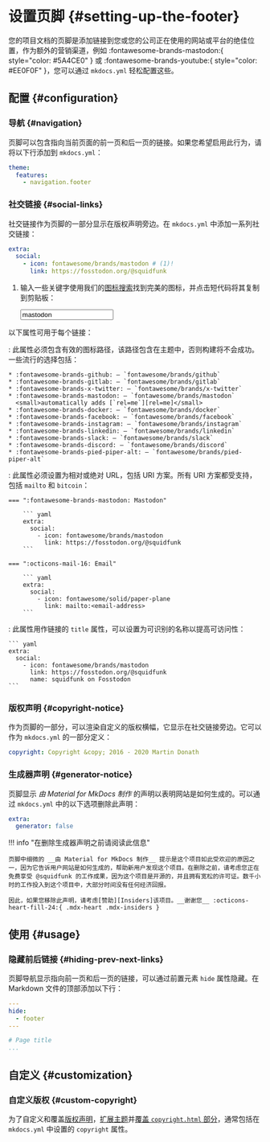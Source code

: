 # 设置页脚 {#setting-up-the-footer}

您的项目文档的页脚是添加链接到您或您的公司正在使用的网站或平台的绝佳位置，作为额外的营销渠道，例如 :fontawesome-brands-mastodon:{ style="color: #5A4CE0" } 或 :fontawesome-brands-youtube:{ style="color: #EE0F0F" }，您可以通过 `mkdocs.yml` 轻松配置这些。

## 配置 {#configuration}

### 导航 {#navigation}

<!-- md:version 9.0.0 -->
<!-- md:feature -->

页脚可以包含指向当前页面的前一页和后一页的链接。如果您希望启用此行为，请将以下行添加到 `mkdocs.yml`：

``` yaml
theme:
  features:
    - navigation.footer
```

### 社交链接 {#social-links}

<!-- md:version 1.0.0 -->
<!-- md:default none -->

社交链接作为页脚的一部分显示在版权声明旁边。在 `mkdocs.yml` 中添加一系列社交链接：

``` yaml
extra:
  social:
    - icon: fontawesome/brands/mastodon # (1)!
      link: https://fosstodon.org/@squidfunk
```

1.  输入一些关键字使用我们的[图标搜索]找到完美的图标，并点击短代码将其复制到剪贴板：

    <div class="mdx-iconsearch" data-mdx-component="iconsearch">
      <input class="md-input md-input--stretch mdx-iconsearch__input" placeholder="Search icon" data-mdx-component="iconsearch-query" value="mastodon" />
      <div class="mdx-iconsearch-result" data-mdx-component="iconsearch-result" data-mdx-mode="file">
        <div class="mdx-iconsearch-result__meta"></div>
        <ol class="mdx-iconsearch-result__list"></ol>
      </div>
    </div>

以下属性可用于每个链接：

<!-- md:option social.icon -->

:   <!-- md:default none --> <!-- md:flag required -->
    此属性必须包含有效的图标路径，该路径包含在主题中，否则构建将不会成功。一些流行的选择包括：

    * :fontawesome-brands-github: – `fontawesome/brands/github`
    * :fontawesome-brands-gitlab: – `fontawesome/brands/gitlab`
    * :fontawesome-brands-x-twitter: – `fontawesome/brands/x-twitter`
    * :fontawesome-brands-mastodon: – `fontawesome/brands/mastodon`
      <small>automatically adds [`rel=me`][rel=me]</small>
    * :fontawesome-brands-docker: – `fontawesome/brands/docker`
    * :fontawesome-brands-facebook: – `fontawesome/brands/facebook`
    * :fontawesome-brands-instagram: – `fontawesome/brands/instagram`
    * :fontawesome-brands-linkedin: – `fontawesome/brands/linkedin`
    * :fontawesome-brands-slack: – `fontawesome/brands/slack`
    * :fontawesome-brands-discord: – `fontawesome/brands/discord`
    * :fontawesome-brands-pied-piper-alt: – `fontawesome/brands/pied-piper-alt`

<!-- md:option social.link -->

:   <!-- md:default none --> <!-- md:flag required -->
    此属性必须设置为相对或绝对 URL，包括 URI 方案。所有 URI 方案都受支持，包括 `mailto` 和 `bitcoin`：

    === ":fontawesome-brands-mastodon: Mastodon"

        ``` yaml
        extra:
          social:
            - icon: fontawesome/brands/mastodon
              link: https://fosstodon.org/@squidfunk
        ```

    === ":octicons-mail-16: Email"

        ``` yaml
        extra:
          social:
            - icon: fontawesome/solid/paper-plane
              link: mailto:<email-address>
        ```

<!-- md:option social.name -->

:   <!-- md:default _domain name from_ `link`_, if available_ -->
    此属性用作链接的 `title` 属性，可以设置为可识别的名称以提高可访问性：

    ``` yaml
    extra:
      social:
        - icon: fontawesome/brands/mastodon
          link: https://fosstodon.org/@squidfunk
          name: squidfunk on Fosstodon
    ```

  [图标搜索]: ../reference/icons-emojis.md#search
  [rel=me]: https://docs.joinmastodon.org/user/profile/#verification

### 版权声明 {#copyright-notice}

<!-- md:version 0.1.0 -->
<!-- md:default none -->

作为页脚的一部分，可以渲染自定义的版权横幅，它显示在社交链接旁边。它可以作为 `mkdocs.yml` 的一部分定义：

``` yaml
copyright: Copyright &copy; 2016 - 2020 Martin Donath
```

### 生成器声明 {#generator-notice}

<!-- md:version 7.3.0 -->
<!-- md:default `true` -->

页脚显示 _由 Material for MkDocs 制作_ 的声明以表明网站是如何生成的。可以通过 `mkdocs.yml` 中的以下选项删除此声明：

``` yaml
extra:
  generator: false
```

!!! info "在删除生成器声明之前请阅读此信息"

    页脚中细微的 __由 Material for MkDocs 制作__ 提示是这个项目如此受欢迎的原因之一，因为它告诉用户网站是如何生成的，帮助新用户发现这个项目。在删除之前，请考虑您正在免费享受 @squidfunk 的工作成果，因为这个项目是开源的，并且拥有宽松的许可证。数千小时的工作投入到这个项目中，大部分时间没有任何经济回报。

    因此，如果您移除此声明，请考虑[赞助][Insiders]该项目。__谢谢您__ :octicons-heart-fill-24:{ .mdx-heart .mdx-insiders }

  [Insiders]: ../insiders/index.md

## 使用 {#usage}

### 隐藏前后链接 {#hiding-prev-next-links}

页脚导航显示指向前一页和后一页的链接，可以通过前置元素 `hide` 属性隐藏。在 Markdown 文件的顶部添加以下行：

``` yaml
---
hide:
  - footer
---

# Page title
...
```

## 自定义 {#customization}

### 自定义版权 {#custom-copyright}

<!-- md:version 8.0.0 -->
<!-- md:flag customization -->

为了自定义和覆盖[版权声明]，[扩展主题]并[覆盖 `copyright.html` 部分][overriding partials]，通常包括在 `mkdocs.yml` 中设置的 `copyright` 属性。

  [版权声明]: #copyright-notice
  [generator notice]: #generator-notice
  [扩展主题]: ../customization.md#extending-the-theme
  [overriding partials]: ../customization.md#overriding-partials
